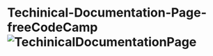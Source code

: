 # Techinical-Documentation-Page-freeCodeCamp![TechinicalDocumentationPage](https://user-images.githubusercontent.com/102663969/206979478-e55ad5ba-244c-4ac1-bd2c-8cf335f7fbbf.png)
